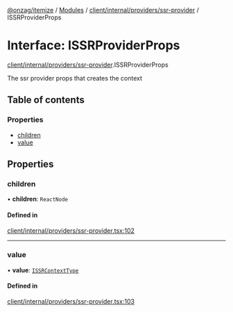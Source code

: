 [@onzag/itemize](../README.md) / [Modules](../modules.md) / [client/internal/providers/ssr-provider](../modules/client_internal_providers_ssr_provider.md) / ISSRProviderProps

# Interface: ISSRProviderProps

[client/internal/providers/ssr-provider](../modules/client_internal_providers_ssr_provider.md).ISSRProviderProps

The ssr provider props that creates the context

## Table of contents

### Properties

- [children](client_internal_providers_ssr_provider.ISSRProviderProps.md#children)
- [value](client_internal_providers_ssr_provider.ISSRProviderProps.md#value)

## Properties

### children

• **children**: `ReactNode`

#### Defined in

[client/internal/providers/ssr-provider.tsx:102](https://github.com/onzag/itemize/blob/f2f29986/client/internal/providers/ssr-provider.tsx#L102)

___

### value

• **value**: [`ISSRContextType`](client_internal_providers_ssr_provider.ISSRContextType.md)

#### Defined in

[client/internal/providers/ssr-provider.tsx:103](https://github.com/onzag/itemize/blob/f2f29986/client/internal/providers/ssr-provider.tsx#L103)
